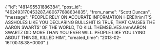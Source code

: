  {
   "id": "481495531886384",
   "post_id": "462493170453287_480677688634835",
   "from_name": "Scott Duncan",
   "message": "PEOPLE RELY ON ACCURATE INFORMATION HERE!\n\nIT'S ASSHOLES LIKE YOU DECLARING BULLSHIT IS TRUE, THAT CAUSES THE AARON SWARTS' OF THE WORLD, TO KILL THEMSELVES.\n\nAARON SWARTZ DID MORE THAN YOU EVER WILL. PEOPLE LIKE YOU LYING ABOUT THINGS, KILLED HIM",
   "created_time": "2013-02-16T00:18:38+0000"
 }
